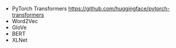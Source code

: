 * PyTorch Transformers https://github.com/huggingface/pytorch-transformers
* Word2Vec
* GloVe
* BERT
* XLNet


